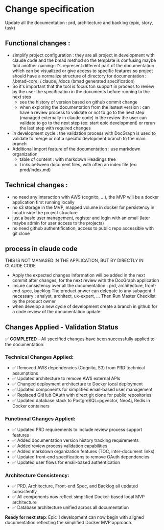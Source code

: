 # Change specification
Update all the documentation : prd, architecture and backlog (epic, story, task)

## Functional changes :
- simplify project configuration : they are all project in development with claude code and the bmad method
  so the template is confusing maybe find another naming: it's represent different part of the documentation which can be visualized or give access to specific features
  so project should have a normalize structure of directory for documentation : /.bmad-core, /.claude, /docs (bmad generated specification)
- So it's important that the tool is focus ton support in process to review by the user the specification in the documents before running to the next step
    - see the history of version based on github commit change
    - when exploring the documentation from the lastest version : can have a review process to validate or not to go to the next step (managed externally in claude code)
      in the review the user can validate to go to the next step (ex: start epic development) or rerun the last step with required changes
- In development cycle : the validation process with DocGraph is used to validate to merge or not a specific devlopment branch to the main branch
- Additional import feature of the documentation : use markdown organization
    - table of content : with markdown Headings tree
    - Links between document files, with often an index file (ex: prod/index.md) 

## Technical changes :
- no need any interaction with AWS (cognito, ...), the MVP will be a docker application first running locally
- no s3 storage in the MVP, mapped volume in docker for persistency in local inside the project structure
- just a basic user management, register and login with an email (later maybe admin for user access to the projects)
- no need github authentification, access to public repo accessible with git clone

## process in claude code
THIS IS NOT MANAGED IN THE APPLICATION, BUT BY DIRECTLY IN CLAUDE CODE
- Apply the expected changes
  Information will be added in the next commit after changes, for the next review with the DocGraph application
- Insure consistency over all the documentation : prd, architecture, front-end-spec, backlog
    The product onwer can delegate to any subagent if necessary : analyst, architect, ux-expert, ...
    Then Run Master Checklist by the product owner
- when develop a new cycle of development create a branch in github for a code review of the documentation update

## Changes Applied - Validation Status
✅ **COMPLETED** - All specified changes have been successfully applied to the documentation:

### Technical Changes Applied:
- ✅ Removed AWS dependencies (Cognito, S3) from PRD technical assumptions
- ✅ Updated architecture to remove AWS external APIs
- ✅ Changed deployment architecture to Docker local deployment
- ✅ Updated components for simplified email-based user management
- ✅ Replaced GitHub OAuth with direct git clone for public repositories
- ✅ Updated database stack to PostgreSQL+pgvector, Neo4j, Redis in Docker containers

### Functional Changes Applied:
- ✅ Updated PRD requirements to include review process support features
- ✅ Added documentation version history tracking requirements
- ✅ Added review process validation capabilities
- ✅ Added markdown organization features (TOC, inter-document links)
- ✅ Updated front-end specifications to remove OAuth dependencies
- ✅ Updated user flows for email-based authentication

### Architecture Consistency:
- ✅ PRD, Architecture, Front-end Spec, and Backlog all updated consistently
- ✅ All components now reflect simplified Docker-based local MVP architecture
- ✅ Database architecture unified across all documentation

**Ready for next step**: Epic 1 development can now begin with aligned documentation reflecting the simplified Docker MVP approach.